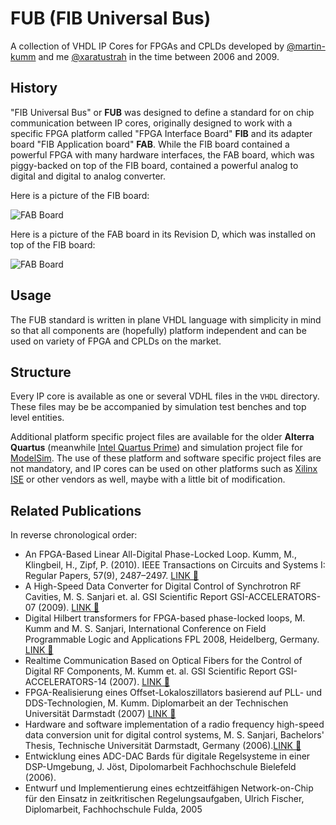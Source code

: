 # FUB (FIB Universal Bus)

A collection of VHDL IP Cores for FPGAs and CPLDs developed by [@martin-kumm](https://github.com/martin-kumm) and me [@xaratustrah](https://github.com/xaratustrah) in the time between 2006 and 2009.

## History

"FIB Universal Bus" or **FUB** was designed to define a standard for on chip communication between IP cores, originally designed to work with a specific FPGA platform called "FPGA Interface Board" **FIB** and its adapter board "FIB Application board" **FAB**. While the FIB board contained a powerful FPGA with many hardware interfaces, the FAB board, which was piggy-backed on top of the FIB board, contained a powerful analog to digital and digital to analog converter.

Here is a picture of the FIB board:

![FAB Board](https://raw.githubusercontent.com/xaratustrah/FUB/master/fib.png)

Here is a picture of the FAB board in its Revision D, which was installed on top of the FIB board:

![FAB Board](https://raw.githubusercontent.com/xaratustrah/FUB/master/fab_revd.jpg)

## Usage

The FUB standard is written in plane VHDL language with simplicity in mind so that all components are (hopefully) platform independent and can be used on variety of FPGA and CPLDs on the market.

## Structure

Every IP core is available as one or several VDHL files in the `VHDL` directory. These files may be be accompanied by simulation test benches and top level entities.

Additional platform specific project files are available for the older **Alterra Quartus** (meanwhile [Intel Quartus Prime](https://www.intel.com/content/www/us/en/software/programmable/quartus-prime/overview.html)) and simulation project file for [ModelSim](https://www.mentor.com/products/fpga/verification-simulation/modelsim/). The use of these platform and software specific project files are not mandatory, and IP cores can be used on other platforms such as [Xilinx ISE](https://www.xilinx.com/products/design-tools/ise-design-suite.html) or other vendors as well, maybe with a little bit of modification.


## Related Publications
In reverse chronological order:

* An FPGA-Based Linear All-Digital Phase-Locked Loop. Kumm, M., Klingbeil, H., Zipf, P. (2010).  IEEE Transactions on Circuits and Systems I: Regular Papers, 57(9), 2487–2497. <a target="_blank" href="http://doi.org/10.1109/TCSI.2010.2046237">LINK &#128279;</a>
* A High-Speed Data Converter for Digital Control of Synchrotron RF Cavities, M. S. Sanjari et. al. GSI Scientific Report GSI-ACCELERATORS-07 (2009). <a target="_blank" href="https://repository.gsi.de/record/53522">LINK &#128279;</a>
* Digital Hilbert transformers for FPGA-based phase-locked loops, M. Kumm and M. S. Sanjari, International Conference on Field Programmable Logic and Applications FPL 2008, Heidelberg, Germany. <a href="http://dx.doi.org/10.1109/FPL.2008.4629940"
target="_blank">LINK &#128279;</a>
* Realtime Communication Based on Optical Fibers for the Control of Digital RF Components, M. Kumm et. al. GSI Scientific Report GSI-ACCELERATORS-14 (2007). <a target="_blank"
href="https://repository.gsi.de/record/53524">LINK
&#128279;</a>
* FPGA-Realisierung eines Offset-Lokaloszillators basierend auf PLL- und DDS-Technologien, M. Kumm. Diplomarbeit an der Technischen Universität Darmstadt (2007) <a target="_blank" href="http://www.martin-kumm.de/Diplomarbeit_Martin_Kumm_TUD_2007.pdf">LINK &#128279;</a>
* Hardware and software implementation of a radio frequency high-speed data conversion unit for digital control systems, M. S. Sanjari, Bachelors' Thesis, Technische Universität
Darmstadt, Germany (2006).<a href="http://repository.gsi.de/record/200271" target="_blank">LINK &#128279;</a>
* Entwicklung eines ADC-DAC Bards für digitale Regelsysteme in einer DSP-Umgebung, J. Jöst, Dipolomarbeit Fachhochschule Bielefeld (2006).
* Entwurf und Implementierung eines echtzeitfähigen Network-on-Chip für den Einsatz in zeitkritischen Regelungsaufgaben, Ulrich Fischer, Diplomarbeit, Fachhochschule Fulda, 2005